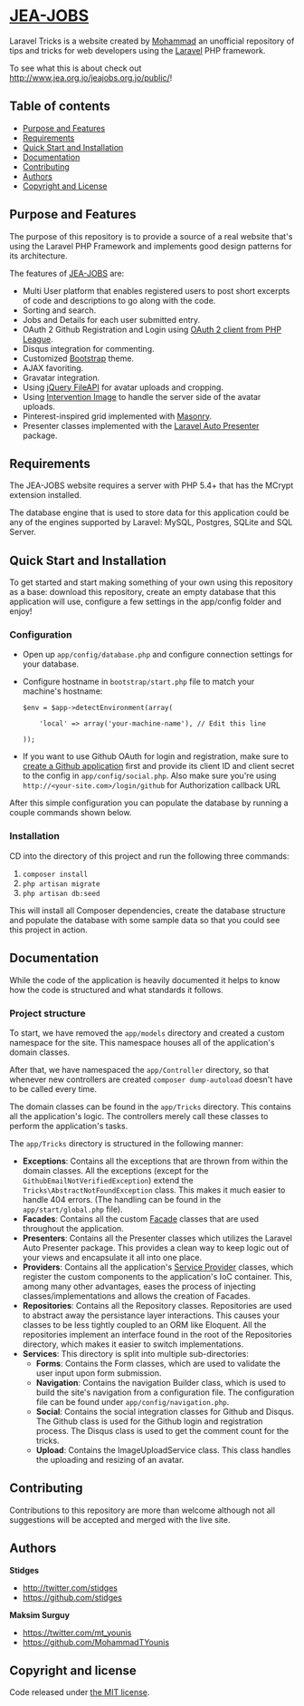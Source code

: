 # [JEA-JOBS](http://www.jea.org.jo/jeajobs.org.jo/public/)

Laravel Tricks is a website created by [Mohammad](https://twitter.com/mt_younis) an unofficial repository of tips and tricks for web developers using the [Laravel](http://laravel.com) PHP framework.

To see what this is about check out <http://www.jea.org.jo/jeajobs.org.jo/public/>!

## Table of contents

 - [Purpose and Features](#purpose-and-features)
 - [Requirements](#requirements)
 - [Quick Start and Installation](#quick-start-and-installation)
 - [Documentation](#documentation)
 - [Contributing](#contributing)
 - [Authors](#authors)
 - [Copyright and License](#copyright-and-license)

## Purpose and Features

The purpose of this repository is to provide a source of a real website that's using the Laravel PHP Framework and implements good design patterns for its architecture.

The features of [JEA-JOBS](http://www.jea.org.jo/jeajobs.org.jo/public/) are:

- Multi User platform that enables registered users to post short excerpts of code and descriptions to go along with the code.
- Sorting and search.
- Jobs and Details for each user submitted entry.
- OAuth 2 Github Registration and Login using [OAuth 2 client from PHP League](https://github.com/thephpleague/oauth2-client).
- Disqus integration for commenting.
- Customized [Bootstrap](http://getbootstrap.com) theme.
- AJAX favoriting.
- Gravatar integration.
- Using [jQuery FileAPI](http://rubaxa.github.io/jquery.fileapi/) for avatar uploads and cropping.
- Using [Intervention Image](https://github.com/Intervention/image) to handle the server side of the avatar uploads.
- Pinterest-inspired grid implemented with [Masonry](http://masonry.desandro.com/).
- Presenter classes implemented with the [Laravel Auto Presenter](https://github.com/ShawnMcCool/laravel-auto-presenter) package.

## Requirements

The JEA-JOBS website requires a server with PHP 5.4+ that has the MCrypt extension installed.

The database engine that is used to store data for this application could be any of the engines supported by Laravel: MySQL, Postgres, SQLite and SQL Server.

## Quick Start and Installation

To get started and start making something of your own using this repository as a base: download this repository, create an empty database that this application will use, configure a few settings in the app/config folder and enjoy!

### Configuration

- Open up `app/config/database.php` and configure connection settings for your database.
- Configure hostname in `bootstrap/start.php` file to match your machine's hostname:

    ```
    $env = $app->detectEnvironment(array(

        'local' => array('your-machine-name'), // Edit this line

    ));
    ```
- If you want to use Github OAuth for login and registration, make sure to [create a Github application](https://github.com/settings/applications/new) first and provide its client ID and client secret to the config in `app/config/social.php`. Also make sure you're using `http://<your-site.com>/login/github` for Authorization callback URL

After this simple configuration you can populate the database by running a couple commands shown below.

### Installation

CD into the directory of this project and run the following three commands:

1. `composer install`
2. `php artisan migrate`
3. `php artisan db:seed`

This will install all Composer dependencies, create the database structure and populate the database with some sample data so that you could see this project in action.

## Documentation

While the code of the application is heavily documented it helps to know how the code is structured and what standards it follows.

### Project structure
To start, we have removed the `app/models` directory and created a custom namespace for the site.
This namespace houses all of the application's domain classes.

After that, we have namespaced the `app/Controller` directory, so that whenever new controllers are created `composer dump-autoload` doesn't have to be called every time.

The domain classes can be found in the `app/Tricks` directory. This contains all the application's logic. The controllers merely call these classes to perform the application's tasks.

The `app/Tricks` directory is structured in the following manner:

- **Exceptions**: Contains all the exceptions that are thrown from within the domain classes. All the exceptions (except for the `GithubEmailNotVerifiedException`) extend the `Tricks\AbstractNotFoundException` class. This makes it much easier to handle 404 errors. (The handling can be found in the `app/start/global.php` file).
- **Facades**: Contains all the custom [Facade](http://laravel.com/docs/facades) classes that are used throughout the application.
- **Presenters**: Contains all the Presenter classes which utilizes the Laravel Auto Presenter package. This provides a clean way to keep logic out of your views and encapsulate it all into one place.
- **Providers**: Contains all the application's [Service Provider](http://laravel.com/docs/ioc#service-providers) classes, which register the custom components to the application's IoC container. This, among many other advantages, eases the process of injecting classes/implementations and allows the creation of Facades.
- **Repositories**: Contains all the Repository classes. Repositories are used to abstract away the persistance layer interactions. This causes your classes to be less tightly coupled to an ORM like Eloquent. All the repositories implement an interface found in the root of the Repositories directory, which makes it easier to switch implementations.
- **Services**: This directory is split into multiple sub-directories:
  - **Forms**: Contains the Form classes, which are used to validate the user input upon form submission.
  - **Navigation**: Contains the navigation Builder class, which is used to build the site's navigation from a configuration file. The configuration file can be found under `app/config/navigation.php`.
  - **Social**: Contains the social integration classes for Github and Disqus. The Github class is used for the Github login and registration process. The Disqus class is used to get the comment count for the tricks.
  - **Upload**: Contains the ImageUploadService class. This class handles the uploading and resizing of an avatar.



## Contributing

Contributions to this repository are more than welcome although not all suggestions will be accepted and merged with the live site.


## Authors

**Stidges**

- <http://twitter.com/stidges>
- <https://github.com/stidges>

**Maksim Surguy**

- <https://twitter.com/mt_younis>
- <https://github.com/MohammadTYounis>

## Copyright and license

Code released under [the MIT license](LICENSE).
